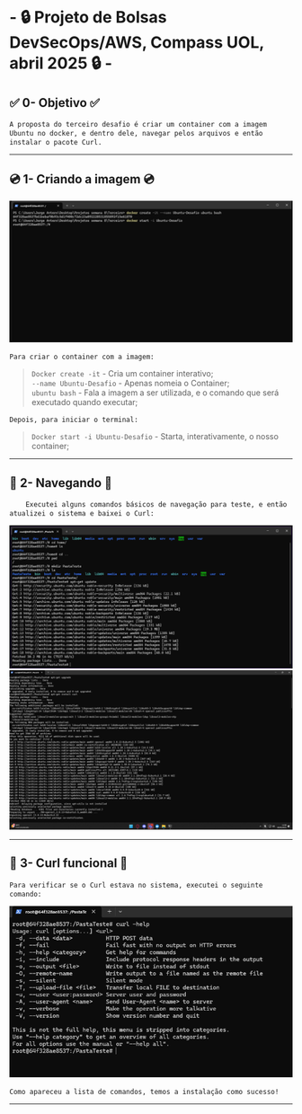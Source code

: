 # - 🔒 Projeto de Bolsas DevSecOps/AWS,  Compass UOL, abril 2025 🔒 -

## ✅ 0- Objetivo ✅
    A proposta do terceiro desafio é criar um container com a imagem Ubuntu no docker, e dentro dele, navegar pelos arquivos e então instalar o pacote Curl.
---
## 💿 1- Criando a imagem 💿
![Primeiro print](/Desafios/Prints/3.1.png)  

    Para criar o container com a imagem:
>`Docker create -it` - Cria um container interativo;  
>`--name Ubuntu-Desafio` - Apenas nomeia o Container;  
>`ubuntu bash` - Fala a imagem a ser utilizada, e o comando que será executado quando executar;

    Depois, para iniciar o terminal:
>`Docker start -i Ubuntu-Desafio` - Starta, interativamente, o nosso container;

---
## 📂 2- Navegando 📂
        Executei alguns comandos básicos de navegação para teste, e então atualizei o sistema e baixei o Curl:
![Segundo print](/Desafios/Prints/3.2.png)  
![Terceiro print](/Desafios/Prints/3.3.png)

---
## 🛜 3- Curl funcional 🛜

    Para verificar se o Curl estava no sistema, executei o seguinte comando:
![Quarto print](/Desafios/Prints/3.4.png)

    Como apareceu a lista de comandos, temos a instalação como sucesso!

---
